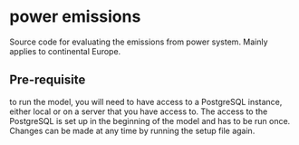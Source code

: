 # power emissions
Source code for evaluating the emissions from power system. Mainly applies to continental Europe.

## Pre-requisite

to run the model, you will need to have access to a PostgreSQL instance, either local or on a server that you have access to. The access to the PostgreSQL is set up in the beginning of the model and has to be run once. Changes can be made at any time by running the setup file again.

